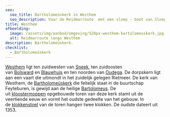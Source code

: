 ```yaml
---
seo:
  seo_title: Bartholomeüskerk in Westhem
  seo_description: Vaar de Reidmarroute  met een sloep - boot van Sloepverhuur Bolsward.
title: Westhem
afbeelding:
  image: /assets/img/aanbod/omgeving/520px-westhem-bartolomeuskerk.jpg
  alt: Reidmarroute langs Westhem
description: Bartholomeüskerk.
checklist:
  - Bartholomeüskerk
---
```


<a target="_blank" rel="noopener" href="https://nl.wikipedia.org/wiki/Westhem">Westhem</a> ligt ten zuidwesten van&nbsp;<a target="_blank" rel="noopener" href="https://nl.wikipedia.org/wiki/Sneek_(stad)">Sneek</a>, ten zuidoosten van&nbsp;<a target="_blank" rel="noopener" href="https://nl.wikipedia.org/wiki/Bolsward">Bolsward</a>&nbsp;en&nbsp;<a target="_blank" rel="noopener" href="https://nl.wikipedia.org/wiki/Blauwhuis_(dorp)">Blauwhuis</a>&nbsp;en ten noorden van&nbsp;<a target="_blank" rel="noopener" href="https://nl.wikipedia.org/wiki/Oudega_(S%C3%BAdwest-Frysl%C3%A2n)">Oudega</a>. De dorpskern ligt aan een vaart die uitmondt in het zuidelijk gelegen Rietmeer. De kerk van Westhem, de&nbsp;<a target="_blank" rel="noopener" href="https://nl.wikipedia.org/wiki/Bartholome%C3%BCskerk_(Westhem)">Bartholome&uuml;skerk</a>&nbsp;die feitelijk staat in de buurtschap Feyteburen, is gewijd aan de heilige&nbsp;<a target="_blank" rel="noopener" href="https://nl.wikipedia.org/wiki/Bartolome%C3%BCs_(apostel)">Bartolomeus</a>. De uit&nbsp;<a target="_blank" rel="noopener" href="https://nl.wikipedia.org/wiki/Kloostermop">kloostermoppen</a>&nbsp;opgebouwde toren van deze kerk stamt uit de veertiende eeuw en vormt het oudste gedeelte van het gebouw. In de&nbsp;<a target="_blank" rel="noopener" href="https://nl.wikipedia.org/wiki/Klokkenstoel">klokkenstoel</a>&nbsp;van de toren hangen twee klokken. De oudste dateert uit 1353.&nbsp;
